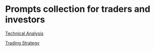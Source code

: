 # Prompts collection for traders and investors

[Technical Analysis](technical_analysis.md)

[Trading Strategy](trading_strategy.md)